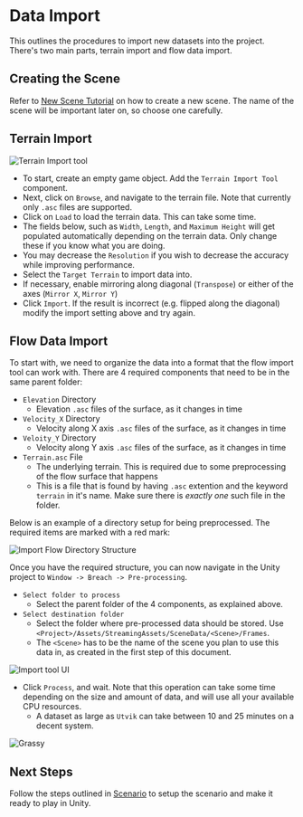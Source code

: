 # Data Import

This outlines the procedures to import new datasets into the project. There's two main parts, terrain import and flow data import.

## Creating the Scene

Refer to [New Scene Tutorial](NewScene.md) on how to create a new scene. The name of the scene will be important later on, so choose one carefully.


## Terrain Import

![Terrain Import tool](media/import-terrain-tool.png)

 - To start, create an empty game object. Add the `Terrain Import Tool` component.
 - Next, click on `Browse`, and navigate to the terrain file. Note that currently only `.asc` files are supported.
 - Click on `Load` to load the terrain data. This can take some time.
 - The fields below, such as `Width`, `Length`, and `Maximum Height` will get populated automatically depending on the terrain data. Only change these if you know what you are doing.
 - You may decrease the `Resolution` if you wish to decrease the accuracy while improving performance.
 - Select the `Target Terrain` to import data into.
 - If necessary, enable mirroring along diagonal (`Transpose`) or either of the axes (`Mirror X`, `Mirror Y`)
 - Click `Import`. If the result is incorrect (e.g. flipped along the diagonal) modify the import setting above and try again.


## Flow Data Import

To start with, we need to organize the data into a format that the flow import tool can work with. There are 4 required components that need to be in the same parent folder:

 - `Elevation` Directory
   - Elevation `.asc` files of the surface, as it changes in time
 - `Velocity_X` Directory
   - Velocity along X axis `.asc` files of the surface, as it changes in time
 - `Veloity_Y` Directory
   - Velocity along Y axis `.asc` files of the surface, as it changes in time
 - `Terrain.asc` File
   - The underlying terrain. This is required due to some preprocessing of the flow surface that happens
   - This is a file that is found by having `.asc` extention and the keyword `terrain` in it's name. Make sure there is *exactly one* such file in the folder.

Below is an example of a directory setup for being preprocessed. The required items are marked with a red mark:

![Import Flow Directory Structure](media/import-flow-dir-structure.png)

Once you have the required structure, you can now navigate in the Unity project to `Window -> Breach -> Pre-processing`.

 - `Select folder to process`
   - Select the parent folder of the 4 components, as explained above.
 - `Select destination folder`
   - Select the folder where pre-processed data should be stored. Use `<Project>/Assets/StreamingAssets/SceneData/<Scene>/Frames`.
   - The `<Scene>` has to be the name of the scene you plan to use this data in, as created in the first step of this document.

![Import tool UI](media/import-flow-ui.png)

- Click `Process`, and wait. Note that this operation can take some time depending on the size and amount of data, and will use all your available CPU resources.
  - A dataset as large as `Utvik` can take between 10 and 25 minutes on a decent system.

![Grassy](media/terrain-grass.png)

## Next Steps

Follow the steps outlined in [Scenario](Scenario.md) to setup the scenario and make it ready to play in Unity.